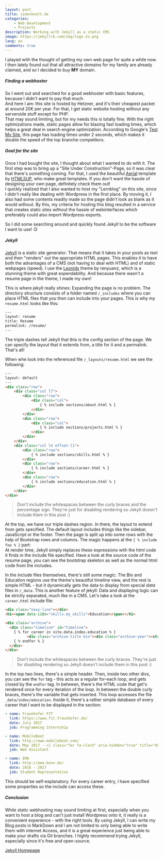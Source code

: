 ```yaml
---
layout: post
title: simonknott.de
categories:
    - Web Development
    - Projects
description: Working with Jekyll as a static CMS
image: https://jekyllrb.com/img/logo-2x.png
lang: en
comments: true
---
```

I played with the thought of getting my own web page for quite a while now. I then lately found out that all attractive domains for my family are already claimed, and so I decided to buy **MY** domain.  

##### Finding a webhoster
So I went out and searched for a good webhoster with basic features, because I didn't want to pay that much.  
And here I am: this site is hosted by Hetzner, and it's their cheapest packet at around 20€ per year. For that, I get static website hosting without any serverside stuff except for PHP.  
That may sound limiting, but for my needs this is totally fine. With the right optimizations made, static pages allow for blazing fast loading times, which helps a great deal in search engine optimization.
According to Google's [Test My Site](https://testmysite.withgoogle.com), this page has loading times under 2 seconds, which makes it double the speed of the top branche competitors.  
<!--more-->

##### Goal for the site
Once I had bought the site, I thought about what I wanted to do with it. The first step was to bring up a "Site Under Construction"-Page, so it was clear that there's something coming. For that, I used the beautiful [Aerial](https://html5up.net/aerial) template by [HTML5UP](https://html5up.net), who make great templates. If you don't want the hassle of designing your own page, definitely check them out!  
I quickly realized that I also wanted to host my "Lernblog" on this site, since I didn't really like dealing with Wordpress in the first place. By moving it, I also had some contents readily made so the page didn't look as blank as it would without. By this, my criteria for hosting this blog resulted in a service that creates static sites without the hassle of webinterfaces which preferably could also import Wordpress exports.

So I did some searching around and quickly found Jekyll to be the software I want to use! :D

##### Jekyll
[Jekyll](https://jekyllrb.com/) is a static site generator. That means that it takes in your posts as text and then "renders" out the appropriate HTML pages. This enables it to have both the advantages of a CMS (not having to deal with HTML) and of static webpages (speed).
I use the [Leonids](https://github.com/renyuanz/leonids) theme by renyuanz, which is a stunning theme with great expendability. And because there wasn't a resume page in the theme, I made my own!

This is where jekyll really shines: Expanding the page is no problem. The directory structure consists of a folder named `/_includes` where you can place HTML files that you then can include into your pages. This is why my `resume.html` looks like this: 
```html
---
layout: resume
title: Resume
permalink: /resume/
---
```
The triple dashes tell Jekyll that this is the config section of the page. We can specify the layout that it extends from, a title for it and a permalink. That's all!

When whe look into the referenced file `/_layouts/resume.html` we see the following:

```html
---
layout: default
---
<div class="row">
    <div class="col l7">
        <div class="row">
            <div class="col">
                { % include sections/about.html % }        
            </div>
        </div>
        <div class="row">
            <div class="col">
                { % include sections/projects.html % }
            </div>
        </div>
    </div>
    <div class="col l4 offset-l1">
        <div class="row">
            { % include sections/skills.html % }     
        </div>
        <div class="row">
            { % include sections/career.html % }    
        </div>
        <div class="row">
            { % include sections/education.html % }
        </div>
    </div>
</div>
```
> Don't include the whitespaces between the curly braces and the percentage sign. They're just for disabling rendering so Jekyll doesn't include them in this post :)  

At the top, we have our triple dashes region. In there, the layout to extend from gets specified. The default layout includes things like the sidebar, JavaScript or the footer.
Then the page is split up into some rows with the help of Bootstrap rows and columns.
The magic happens at the `{ % include foo % }` part:  
At render time, Jekyll simply replaces these expressions with the html code it finds in the include file specified. Have a look at the source code of the resume page, you can see the bootstrap skeleton as well as the normal html code from the includes.

In the include files themselves, there's still some magic:
The Bio and Education regions use the theme's beautiful timeline view, and the rest is simple HTML - but it dynamically gets the data to display from special *data* files in `/_data`. This is another feature of jekyll: Data and displaying logic can be strictly separated, much like in a CMS. Let's take a look at the `career.html` include file:

```html
<div class="navy-line"></div>
<h1><span data-i18n="skills.my_skills">Education</span></h1>

<div class="archive">
  <div class="timeline" id="timeline">
    { % for career in site.data.index.education % }
          <div class="archive-title bio"><div class="archive-year"><strong>{ { career.date } }</strong> <a href="{{ career.link }}" target="_blank">{ { career.name } }</a></div></div>
    { % endfor % }
  </div>
</div>
```
> Don't include the whitespaces between the curly braces. They're just for disabling rendering so Jekyll doesn't include them in this post :)  

In the top two lines, there's a simple header.
Then, inside two other divs, you can see the `for` tag - this acts as a regular for-each loop, and gets closed by the `endfor` tag. In between, there's the HTML code that get's rendered once for every iteration of the loop. In between the double curly braces, there's the variable that gets inserted.
This loop accesses the file `_data/index/education`. Inside it, there's a rather simple database of every career that I want to be displayed in the section:

```yml
- name: Fraunhofer FIT
  link: https://www.fit.fraunhofer.de/
  date: July 2017
  job: Programming Internship

- name: MobileBeat
  link: http://www.mobilebeat.com/
  date: May 2017 - <i class="far fa-clock" aria-hidden="true" title="Until Now"></i>
  job: Web Assistant

- name: EMA
  link: http://ema-bonn.de/
  date: 2016 - 2017
  job: Student Representative
```

This should be self-explanatory. For every career entry, I have specified some properties so the include can access these.

##### Conclusion
While static webhosting may sound limiting at first, especially when you want to host a blog and can't just install Wordpress onto it, it really is a convenient experience - with the right tools. By using Jekyll, I can write my Blog posts in MarkDown and I am not limited to only being able to write them with internet Access, and it is a great experience just being able to make your drafts via Git branches. I highly recommend trying Jekyll, especially since it's free and open-source.

<i class="fa fa-fw fa-file-text"></i> [Jekyll Homepage](https://jekyllrb.com)